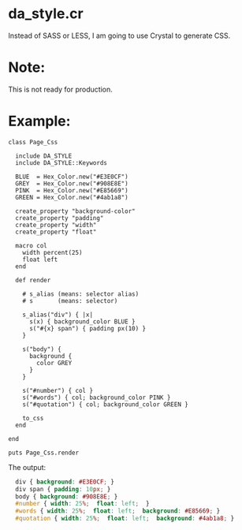 
da\_style.cr
========

Instead of SASS or LESS, I am going to use
Crystal to generate CSS.

Note:
=======

This is not ready for production.

Example:
=======

```Crystal
class Page_Css

  include DA_STYLE
  include DA_STYLE::Keywords

  BLUE  = Hex_Color.new("#E3E0CF")
  GREY  = Hex_Color.new("#908E8E")
  PINK  = Hex_Color.new("#E85669")
  GREEN = Hex_Color.new("#4ab1a8")

  create_property "background-color"
  create_property "padding"
  create_property "width"
  create_property "float"

  macro col
    width percent(25)
    float left
  end

  def render

    # s_alias (means: selector alias)
    # s       (means: selector)

    s_alias("div") { |x|
      s(x) { background_color BLUE }
      s("#{x} span") { padding px(10) }
    }

    s("body") {
      background {
        color GREY
      }
    }

    s("#number") { col }
    s("#words") { col; background_color PINK }
    s("#quotation") { col; background_color GREEN }

    to_css
  end

end

puts Page_Css.render
```

The output:
```css
  div { background: #E3E0CF; }
  div span { padding: 10px; }
  body { background: #908E8E; }
  #number { width: 25%;  float: left;  }
  #words { width: 25%;  float: left;  background: #E85669; }
  #quotation { width: 25%;  float: left;  background: #4ab1a8; }
```

